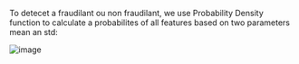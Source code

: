 To detecet a fraudilant ou non fraudilant, we use Probability Density function to calculate a probabilites of all features based on two parameters mean an std:


![image](https://github.com/user-attachments/assets/716cc2ff-42d7-4508-8585-6dbdbc7d03f4)
